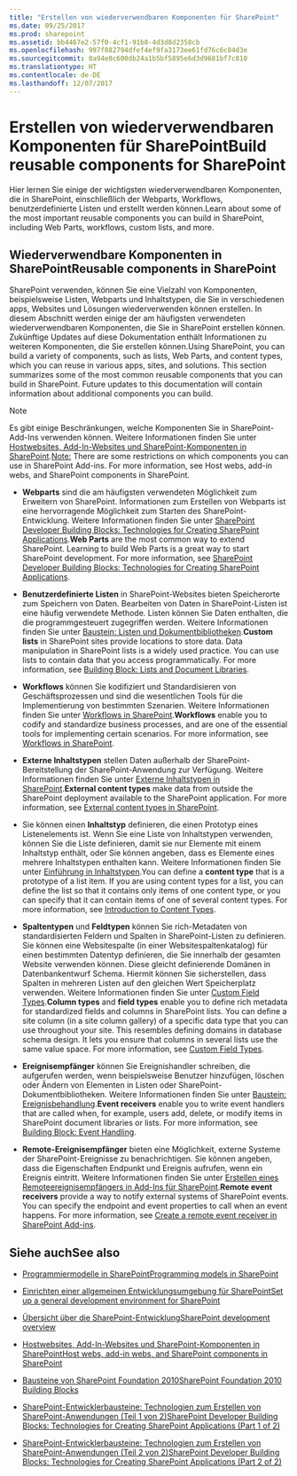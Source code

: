```yaml
---
title: "Erstellen von wiederverwendbaren Komponenten für SharePoint"
ms.date: 09/25/2017
ms.prod: sharepoint
ms.assetid: bb4467e2-57f0-4cf1-91b8-4d3d8d2358cb
ms.openlocfilehash: 997f882794dfef4ef9fa3173ee61fd76c6c84d3e
ms.sourcegitcommit: 0a94e0c600db24a1b5bf5895e6d3d9681bf7c810
ms.translationtype: HT
ms.contentlocale: de-DE
ms.lasthandoff: 12/07/2017
---
```

# <a name="build-reusable-components-for-sharepoint"></a><span data-ttu-id="34b95-102">Erstellen von wiederverwendbaren Komponenten für SharePoint</span><span class="sxs-lookup"><span data-stu-id="34b95-102">Build reusable components for SharePoint</span></span>
<span data-ttu-id="34b95-103">Hier lernen Sie einige der wichtigsten wiederverwendbaren Komponenten, die in SharePoint, einschließlich der Webparts, Workflows, benutzerdefinierte Listen und erstellt werden können.</span><span class="sxs-lookup"><span data-stu-id="34b95-103">Learn about some of the most important reusable components you can build in SharePoint, including Web Parts, workflows, custom lists, and more.</span></span>
## <a name="reusable-components-in-sharepoint"></a><span data-ttu-id="34b95-104">Wiederverwendbare Komponenten in SharePoint</span><span class="sxs-lookup"><span data-stu-id="34b95-104">Reusable components in SharePoint</span></span>
<span data-ttu-id="34b95-105"><a name="SP15Reusecomp_Reusable"> </a></span><span class="sxs-lookup"><span data-stu-id="34b95-105"><a name="SP15Reusecomp_Reusable"> </a></span></span>

<span data-ttu-id="34b95-p101">SharePoint verwenden, können Sie eine Vielzahl von Komponenten, beispielsweise Listen, Webparts und Inhaltstypen, die Sie in verschiedenen apps, Websites und Lösungen wiederverwenden können erstellen. In diesem Abschnitt werden einige der am häufigsten verwendeten wiederverwendbaren Komponenten, die Sie in SharePoint erstellen können. Zukünftige Updates auf diese Dokumentation enthält Informationen zu weiteren Komponenten, die Sie erstellen können.</span><span class="sxs-lookup"><span data-stu-id="34b95-p101">Using SharePoint, you can build a variety of components, such as lists, Web Parts, and content types, which you can reuse in various apps, sites, and solutions. This section summarizes some of the most common reusable components that you can build in SharePoint. Future updates to this documentation will contain information about additional components you can build.</span></span>
  
    
> [!NOTE]
> <span data-ttu-id="34b95-109">Es gibt einige Beschränkungen, welche Komponenten Sie in SharePoint-Add-Ins verwenden können. Weitere Informationen finden Sie unter [Hostwebsites, Add-In-Websites und SharePoint-Komponenten in SharePoint]((http://msdn.microsoft.com/library/b791cdf5-8aa2-47fa-bc4c-aee437354759%28Office.15%29.aspx)).</span><span class="sxs-lookup"><span data-stu-id="34b95-109">[Note:]((http://msdn.microsoft.com/library/b791cdf5-8aa2-47fa-bc4c-aee437354759%28Office.15%29.aspx)) There are some restrictions on which components you can use in SharePoint Add-ins. For more information, see  Host webs, add-in webs, and SharePoint components in SharePoint.</span></span> 
  
    
    


- <span data-ttu-id="34b95-p102">**Webparts** sind die am häufigsten verwendeten Möglichkeit zum Erweitern von SharePoint. Informationen zum Erstellen von Webparts ist eine hervorragende Möglichkeit zum Starten des SharePoint-Entwicklung. Weitere Informationen finden Sie unter [SharePoint Developer Building Blocks: Technologies for Creating SharePoint Applications]((http://msdn.microsoft.com/library/138422cf-c140-466a-bcd8-cacba51ef886%28Office.15%29.aspx)#bb2_WebParts).</span><span class="sxs-lookup"><span data-stu-id="34b95-p102">**Web Parts** are the most common way to extend SharePoint. Learning to build Web Parts is a great way to start SharePoint development. For more information, see [SharePoint Developer Building Blocks: Technologies for Creating SharePoint Applications]((http://msdn.microsoft.com/library/138422cf-c140-466a-bcd8-cacba51ef886%28Office.15%29.aspx)#bb2_WebParts).</span></span>
    
  
- <span data-ttu-id="34b95-p103">**Benutzerdefinierte Listen** in SharePoint-Websites bieten Speicherorte zum Speichern von Daten. Bearbeiten von Daten in SharePoint-Listen ist eine häufig verwendete Methode. Listen können Sie Daten enthalten, die die programmgesteuert zugegriffen werden. Weitere Informationen finden Sie unter [Baustein: Listen und Dokumentbibliotheken]((http://msdn.microsoft.com/library/16da8f64-f53b-4490-8636-db0e4d7a6912%28Office.15%29.aspx)).</span><span class="sxs-lookup"><span data-stu-id="34b95-p103">**Custom lists** in SharePoint sites provide locations to store data. Data manipulation in SharePoint lists is a widely used practice. You can use lists to contain data that you access programmatically. For more information, see [Building Block: Lists and Document Libraries]((http://msdn.microsoft.com/library/16da8f64-f53b-4490-8636-db0e4d7a6912%28Office.15%29.aspx)).</span></span>
    
  
- <span data-ttu-id="34b95-p104">**Workflows** können Sie kodifiziert und Standardisieren von Geschäftsprozessen und sind die wesentlichen Tools für die Implementierung von bestimmten Szenarien. Weitere Informationen finden Sie unter [Workflows in SharePoint](workflows-in-sharepoint.md).</span><span class="sxs-lookup"><span data-stu-id="34b95-p104">**Workflows** enable you to codify and standardize business processes, and are one of the essential tools for implementing certain scenarios. For more information, see [Workflows in SharePoint](workflows-in-sharepoint.md).</span></span>
    
  
- <span data-ttu-id="34b95-p105">**Externe Inhaltstypen** stellen Daten außerhalb der SharePoint-Bereitstellung der SharePoint-Anwendung zur Verfügung. Weitere Informationen finden Sie unter [Externe Inhaltstypen in SharePoint](external-content-types-in-sharepoint.md).</span><span class="sxs-lookup"><span data-stu-id="34b95-p105">**External content types** make data from outside the SharePoint deployment available to the SharePoint application. For more information, see [External content types in SharePoint](external-content-types-in-sharepoint.md).</span></span>
    
  
- <span data-ttu-id="34b95-p106">Sie können einen **Inhaltstyp** definieren, die einen Prototyp eines Listenelements ist. Wenn Sie eine Liste von Inhaltstypen verwenden, können Sie die Liste definieren, damit sie nur Elemente mit einem Inhaltstyp enthält, oder Sie können angeben, dass es Elemente eines mehrere Inhaltstypen enthalten kann. Weitere Informationen finden Sie unter [Einführung in Inhaltstypen]((http://msdn.microsoft.com/library/a345a6c5-7031-46ab-a2c2-37bedc3012f4%28Office.15%29.aspx)).</span><span class="sxs-lookup"><span data-stu-id="34b95-p106">You can define a **content type** that is a prototype of a list item. If you are using content types for a list, you can define the list so that it contains only items of one content type, or you can specify that it can contain items of one of several content types. For more information, see [Introduction to Content Types]((http://msdn.microsoft.com/library/a345a6c5-7031-46ab-a2c2-37bedc3012f4%28Office.15%29.aspx)).</span></span>
    
  
- <span data-ttu-id="34b95-p107">**Spaltentypen** und **Feldtypen** können Sie rich-Metadaten von standardisierten Feldern und Spalten in SharePoint-Listen zu definieren. Sie können eine Websitespalte (in einer Websitespaltenkatalog) für einen bestimmten Datentyp definieren, die Sie innerhalb der gesamten Website verwenden können. Diese gleicht definierende Domänen in Datenbankentwurf Schema. Hiermit können Sie sicherstellen, dass Spalten in mehreren Listen auf den gleichen Wert Speicherplatz verwenden. Weitere Informationen finden Sie unter [Custom Field Types]((http://msdn.microsoft.com/library/1345b345-226d-443a-918f-af123a3c7b13%28Office.15%29.aspx)).</span><span class="sxs-lookup"><span data-stu-id="34b95-p107">**Column types** and **field types** enable you to define rich metadata for standardized fields and columns in SharePoint lists. You can define a site column (in a site column gallery) of a specific data type that you can use throughout your site. This resembles defining domains in database schema design. It lets you ensure that columns in several lists use the same value space. For more information, see [Custom Field Types]((http://msdn.microsoft.com/library/1345b345-226d-443a-918f-af123a3c7b13%28Office.15%29.aspx)).</span></span>
    
  
- <span data-ttu-id="34b95-p108">**Ereignisempfänger** können Sie Ereignishandler schreiben, die aufgerufen werden, wenn beispielsweise Benutzer hinzufügen, löschen oder Ändern von Elementen in Listen oder SharePoint-Dokumentbibliotheken. Weitere Informationen finden Sie unter [Baustein: Ereignisbehandlung]((http://msdn.microsoft.com/library/212cf488-43cb-4250-82d5-3b962b6e56e6%28Office.15%29.aspx)).</span><span class="sxs-lookup"><span data-stu-id="34b95-p108">**Event receivers** enable you to write event handlers that are called when, for example, users add, delete, or modify items in SharePoint document libraries or lists. For more information, see [Building Block: Event Handling]((http://msdn.microsoft.com/library/212cf488-43cb-4250-82d5-3b962b6e56e6%28Office.15%29.aspx)).</span></span>
    
  
- <span data-ttu-id="34b95-p109">**Remote-Ereignisempfänger** bieten eine Möglichkeit, externe Systeme der SharePoint-Ereignisse zu benachrichtigen. Sie können angeben, dass die Eigenschaften Endpunkt und Ereignis aufrufen, wenn ein Ereignis eintritt. Weitere Informationen finden Sie unter [Erstellen eines Remoteereignisempfängers in Add-Ins für SharePoint]((http://msdn.microsoft.com/library/628c6103-52f9-4d85-9464-4a6862b36640%28Office.15%29.aspx)).</span><span class="sxs-lookup"><span data-stu-id="34b95-p109">**Remote event receivers** provide a way to notify external systems of SharePoint events. You can specify the endpoint and event properties to call when an event happens. For more information, see [Create a remote event receiver in SharePoint Add-ins]((http://msdn.microsoft.com/library/628c6103-52f9-4d85-9464-4a6862b36640%28Office.15%29.aspx)).</span></span>
    
  

## <a name="see-also"></a><span data-ttu-id="34b95-134">Siehe auch</span><span class="sxs-lookup"><span data-stu-id="34b95-134">See also</span></span>
<span data-ttu-id="34b95-135"><a name="SP15Reusecomp_AddRes"> </a></span><span class="sxs-lookup"><span data-stu-id="34b95-135"><a name="SP15Reusecomp_AddRes"> </a></span></span>


-  [<span data-ttu-id="34b95-136">Programmiermodelle in SharePoint</span><span class="sxs-lookup"><span data-stu-id="34b95-136">Programming models in SharePoint</span></span>](programming-models-in-sharepoint.md)
    
  
-  [<span data-ttu-id="34b95-137">Einrichten einer allgemeinen Entwicklungsumgebung für SharePoint</span><span class="sxs-lookup"><span data-stu-id="34b95-137">Set up a general development environment for SharePoint</span></span>](set-up-a-general-development-environment-for-sharepoint.md)
    
  
-  [<span data-ttu-id="34b95-138">Übersicht über die SharePoint-Entwicklung</span><span class="sxs-lookup"><span data-stu-id="34b95-138">SharePoint development overview</span></span>](sharepoint-development-overview.md)
    
  
-  <span data-ttu-id="34b95-139">[Hostwebsites, Add-In-Websites und SharePoint-Komponenten in SharePoint]((http://msdn.microsoft.com/library/b791cdf5-8aa2-47fa-bc4c-aee437354759%28Office.15%29.aspx))</span><span class="sxs-lookup"><span data-stu-id="34b95-139">[Host webs, add-in webs, and SharePoint components in SharePoint]((http://msdn.microsoft.com/library/b791cdf5-8aa2-47fa-bc4c-aee437354759%28Office.15%29.aspx))</span></span>
    
  
-  <span data-ttu-id="34b95-140">[Bausteine von SharePoint Foundation 2010]((http://msdn.microsoft.com/library/0d7f5106-dcbd-442e-9907-d28a323bbe11%28Office.15%29.aspx))</span><span class="sxs-lookup"><span data-stu-id="34b95-140">[SharePoint Foundation 2010 Building Blocks]((http://msdn.microsoft.com/library/0d7f5106-dcbd-442e-9907-d28a323bbe11%28Office.15%29.aspx))</span></span>
    
  
-  <span data-ttu-id="34b95-141">[SharePoint-Entwicklerbausteine: Technologien zum Erstellen von SharePoint-Anwendungen (Teil 1 von 2)]((http://msdn.microsoft.com/library/7ef04158-d149-4301-ab91-4617677eefc4%28Office.15%29.aspx))</span><span class="sxs-lookup"><span data-stu-id="34b95-141">[SharePoint Developer Building Blocks: Technologies for Creating SharePoint Applications (Part 1 of 2)]((http://msdn.microsoft.com/library/7ef04158-d149-4301-ab91-4617677eefc4%28Office.15%29.aspx))</span></span>
    
  
-  <span data-ttu-id="34b95-142">[SharePoint-Entwicklerbausteine: Technologien zum Erstellen von SharePoint-Anwendungen (Teil 2 von 2)]((http://msdn.microsoft.com/library/138422cf-c140-466a-bcd8-cacba51ef886%28Office.15%29.aspx))</span><span class="sxs-lookup"><span data-stu-id="34b95-142">[SharePoint Developer Building Blocks: Technologies for Creating SharePoint Applications (Part 2 of 2)]((http://msdn.microsoft.com/library/138422cf-c140-466a-bcd8-cacba51ef886%28Office.15%29.aspx))</span></span>
    
  

